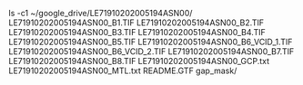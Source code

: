 ls -c1 ~/google_drive/LE71910202005194ASN00/
LE71910202005194ASN00_B1.TIF
LE71910202005194ASN00_B2.TIF
LE71910202005194ASN00_B3.TIF
LE71910202005194ASN00_B4.TIF
LE71910202005194ASN00_B5.TIF
LE71910202005194ASN00_B6_VCID_1.TIF
LE71910202005194ASN00_B6_VCID_2.TIF
LE71910202005194ASN00_B7.TIF
LE71910202005194ASN00_B8.TIF
LE71910202005194ASN00_GCP.txt
LE71910202005194ASN00_MTL.txt
README.GTF
gap_mask/
